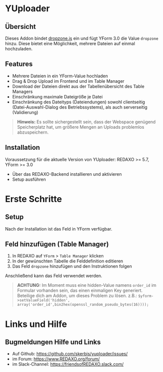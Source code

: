# YUploader

## Übersicht 

Dieses Addon bindet [dropzone.js](https://github.com/enyo/dropzone/) ein und fügt YForm 3.0 die Value `dropzone` hinzu. Diese bietet eine Möglichkeit, mehrere Dateien auf einmal hochzuladen. 

## Features

* Mehrere Dateien in ein YForm-Value hochladen
* Drag & Drop Upload im Frontend und im Table Manager
* Download der Dateien direkt aus der Tabellenübersicht des Table Managers
* Einschränkung maximale Dateigröße je Datei
* Einschränkung des Dateityps (Dateiendungen) sowohl clientseitig (Datei-Auswahl-Dialog des Betriebssystems), als auch serverseitig (Validierung)

> **Hinweis:** Es sollte sichergestellt sein, dass der Webspace genügend Speicherplatz hat, um größere Mengen an Uploads problemlos abzuspeichern.

## Installation

Voraussetzung für die aktuelle Version von YUploader: REDAXO >= 5.7, YForm >= 3.0

* Über das REDAXO-Backend installieren und aktivieren
* Setup ausführen

# Erste Schritte

## Setup

Nach der Installation ist das Feld in YForm verfügbar.

## Feld hinzufügen (Table Manager)

1. In REDAXO auf `YForm` > `Table Manager` klicken
2. In der gewünschten Tabelle die Felddefinition editieren
3. Das Feld `dropzone` hinzufügen und den Instruktionen folgen

Anschließend kann das Feld verwendet werden.

> **ACHTUNG:** Im Moment muss eine hidden-Value namens `order_id` im Formular vorhanden sein, das einen einmaligen Key generiert. Beteilige dich am Addon, um dieses Problem zu lösen. z.B.: `$yform->setValueField('hidden', array('order_id',bin2hex(openssl_random_pseudo_bytes(16))));`

# Links und Hilfe

## Bugmeldungen Hilfe und Links

* Auf Github: https://github.com/skerbis/yuploader/issues/
* im Forum: https://www.REDAXO.org/forum/
* im Slack-Channel: https://friendsofREDAXO.slack.com/
